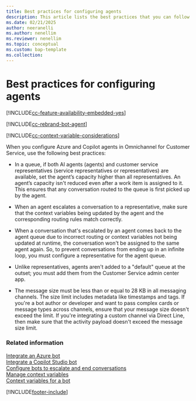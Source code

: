 ```yaml
---
title: Best practices for configuring agents
description: This article lists the best practices that you can follow when you configure Azure and Copilot agents in your contact center.
ms.date: 02/21/2025
author: neeranelli
ms.author: nenellim
ms.reviewer: nenellim
ms.topic: conceptual
ms.custom: bap-template
ms.collection:
---
```


# Best practices for configuring agents

[!INCLUDE[cc-feature-availability-embedded-yes](../../includes/cc-feature-availability-embedded-yes.md)]

[!INCLUDE[cc-rebrand-bot-agent](../../includes/cc-rebrand-bot-agent.md)]

[!INCLUDE[cc-context-variable-considerations](../../includes/cc-context-variable-considerations.md)]

When you configure Azure and Copilot agents in Omnichannel for Customer Service, use the following best practices:

- In a queue, if both AI agents (agents) and customer service representatives (service representatives or representatives) are available, set the agent’s capacity higher than all representatives. An agent’s capacity isn't reduced even after a work item is assigned to it. This ensures that any conversation routed to the queue is first picked up by the agent.

- When an agent escalates a conversation to a representative, make sure that the context variables being updated by the agent and the corresponding routing rules match correctly.

- When a conversation that's escalated by an agent comes back to the agent queue due to incorrect routing or context variables not being updated at runtime, the conversation won't be assigned to the same agent again. So, to prevent conversations from ending up in an infinite loop, you must configure a representative for the agent queue.

- Unlike representatives, agents aren't added to a "default" queue at the outset; you must add them from the Customer Service admin center app.

- The message size must be less than or equal to 28 KB in all messaging channels. The size limit includes metadata like timestamps and tags. If you're a bot author or developer and want to pass complex cards or message types across channels, ensure that your message size doesn't exceed the limit. If you're integrating a custom channel via Direct Line, then make sure that the activity payload doesn't exceed the message size limit.


### Related information

[Integrate an Azure bot](configure-bot-azure.md)  
[Integrate a Copilot Studio bot](configure-bot-virtual-agent.md)  
[Configure bots to escalate and end conversations](../develop/bot-escalate-end-conversation.md)  
[Manage context variables](manage-context-variables.md)  
[Context variables for a bot](context-variables-for-bot.md)  

[!INCLUDE[footer-include](../../includes/footer-banner.md)]
